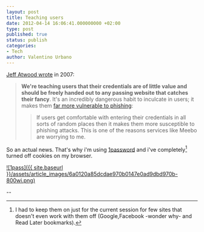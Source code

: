 ```yaml
---
layout: post
title: Teaching users
date: 2012-04-14 16:06:41.000000000 +02:00
type: post
published: true
status: publish
categories:
- Tech
author: Valentino Urbano 
---
```


[Jeff Atwood wrote][0] in 2007:

> **We're teaching users that their credentials are of little value and should be freely handed out to any passing website that catches their fancy**. It's an incredibly dangerous habit to inculcate in users; it makes them [far more vulnerable to phishing][1]:
> 
> > If users get comfortable with entering their credentials in all sorts of random places then it makes them more susceptible to phishing attacks. This is one of the reasons services like Meebo are worrying to me.
> 
> 

So an actual news. That's why i'm using [1password][2] and i've completely[^1] turned off cookies on my browser.

[![1pass]({{ site.baseurl }}/assets/article_images/6a0120a85dcdae970b0147e0ad9dbd970b-800wi.png)][4]

--  
  
[^1]: I had to keep them on just for the current session for few sites that doesn't even work with them off (Google,Facebook -wonder why- and Read Later bookmarks).


[0]: http://www.codinghorror.com/blog/2007/09/youre-probably-storing-passwords-incorrectly.html
[1]: http://www.25hoursaday.com/weblog/PermaLink.aspx?guid=59a03a48-3584-465e-8072-a254ec933b32
[2]: https://agilebits.com/onepassword
[4]: /teaching-users.html